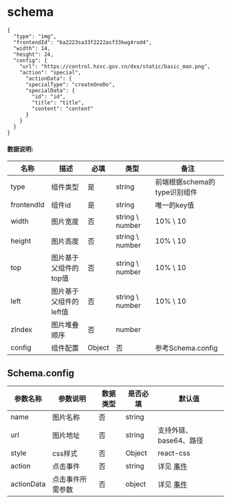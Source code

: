 # schema
```
{
  "type": "img",
  "frontendId": "ka2223sa33f2222asf33kwg4rod4",
  "width": 14,
  "height": 24,
  "config": {
    "url": "https://control.hzxc.gov.cn/dxx/static/basic_man.png",
    "action": "special",
      "actionData": {
      "specialType": "createOneDo",
      "specialData": {
        "id": "id",
        "title": "title",
        "content": "content"
      }
    }
  }
}

```

#### 数据说明:
| 名称 | 描述 | 必填 | 类型 | 备注 |
|--|--|--|--|--|
| type | 组件类型 | 是 | string | 前端根据schema的type识别组件 |
| frontendId | 组件id | 是 | string | 唯一的key值 |
| width | 图片宽度 | 否 | string \ number | 10% \ 10 |
| height | 图片高度 | 否 | string \ number | 10% \ 10 |
| top | 图片基于父组件的top值 | 否 | string \ number | 10% \ 10 |
| left | 图片基于父组件的left值 | 否 | string \ number | 10% \ 10 |
| zIndex | 图片堆叠顺序 | 否 | number |  |
| config | 组件配置 | Object | 否 | 参考Schema.config |

## Schema.config
| 参数名称 | 参数说明 | 数据类型 | 是否必填 | 默认值 |
|--|--|--|--| -- |
| name | 图片名称 | 否 | string |  |
| url | 图片地址 | 否 | string | 支持外链、base64、路径 |
| style | css样式 | 否 | Object | react-css |
| action | 点击事件 | 否 | string | 详见 [事件](/事件) |
| actionData | 点击事件所需参数 | 否 | object | 详见 [事件](/事件) |
